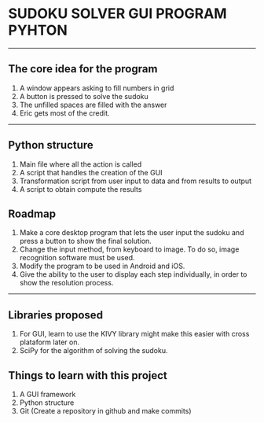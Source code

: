 # SUDOKU SOLVER GUI PROGRAM PYHTON
---
## The core idea for the program
  1. A window appears asking to fill numbers in grid
  2. A button is pressed to solve the sudoku
  3. The unfilled spaces are filled with the answer
  4. Eric gets most of the credit.

--- 
## Python structure
  1. Main file where all the action is called
  2. A script that handles the creation of the GUI
  3. Transformation script from user input to data and from results
     to output
  4. A script to obtain compute the results

## Roadmap
  1. Make a core desktop program that lets the user input the sudoku and press a button to show the final solution.
  2. Change the input method, from keyboard to image. To do so, image recognition software must be used. 
  3. Modify the program to be used in Android and iOS. 
  4. Give the ability to the user to display each step individually, in order to show the resolution process.
---
## Libraries proposed
  1. For GUI, learn to use the KIVY library might make this easier with cross plataform later on.
  2. SciPy for the algorithm of solving the sudoku. 
  
## Things to learn with this project
  1. A GUI framework
  2. Python structure
  3. Git (Create a repository in github and make commits)
